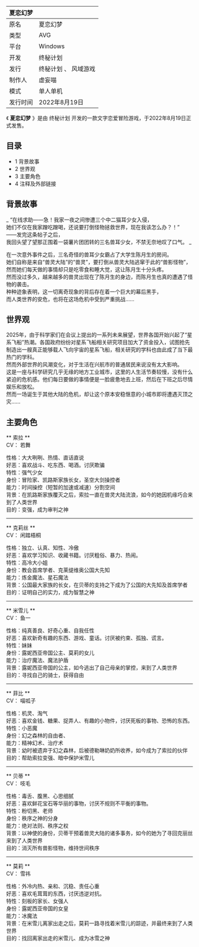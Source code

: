 |  夏恋幻梦  ||
|---|---|
|原名  |  夏恋幻梦   |
|类型  |  AVG   |
|平台  |  Windows   |
|开发  |  终秘计划   |
|发行  |  终秘计划  、  风域游戏   |
|制作人  |  虚妄喵   |
|模式  |  单人单机   |
|发行时间  |  2022年8月19日   |
  
《 **夏恋幻梦** 》是由  终秘计划  开发的一款文字恋爱冒险游戏，于2022年8月19日正式发售。

##  目录

  * 1  背景故事 
  * 2  世界观 
  * 3  主要角色 
  * 4  注释及外部链接 

##  背景故事

_ “在线求助——急！我家一夜之间惨遭三个中二猫耳少女入侵，  
她们不仅在我家蹭吃蹭喝，还说要打倒怪物拯救世界，现在我该怎么办？！”  
——发完这条帖子之后，  
我回头望了望那正围着一袋薯片团团转的三名兽耳少女，不禁无奈地叹了口气。  _  
  
在一次意外事件之后，三名奇怪的兽耳少女霸占了大学生陈月生的房间。  
她们自称是来自“兽灵大陆”的“兽灵”，要打倒从兽灵大陆逃窜于此的“兽影怪物”，  
然而她们每天做的事情却只是吃零食和睡大觉，这让陈月生十分头疼。  
然而没过多久，越来越多的兽灵出现在了陈月生的身边，而陈月生也真的遭遇了怪物的袭击。  
种种迹象表明，这一切离奇现象的背后存在着一个巨大的幕后黑手，  
而人类世界的安危，也将在这场危机中受到严重挑战……

##  世界观

2025年，由于科学家们在会议上提出的一系列未来展望，世界各国开始兴起了“星系飞船”热潮。各国政府纷纷对星系飞船相关研究项目加大了资金投入，试图抢先制造出一艘真正能够载人飞向宇宙的星系飞船，相关研究的学科也由此成了当下最热门的学科。  
然而外部世界的风潮变化，对于生活在兴航市的普通居民来说没有太大影响。  
这是一座与科学研究几乎无缘的地方工业城市，这里的人生活节奏较慢，没有什么紧迫的危机感。他们每日要做的事情便是一脸疲惫地去上班，然后在下班之后尽情娱乐和放松。  
然而一场诞生于其他大陆的危机，却让这个原本安稳惬意的小城市即将遭遇灭顶之灾……

##  主要角色

** 索拉  **  
CV：  若舞

性格：大大咧咧、热情、直话直说  
好恶：喜欢战斗、吃东西、喝酒。讨厌欺骗  
特性：强气少女  
身份：冒险家、凯路斯家族长女，圣空大剑操控者  
能力：时间操控（短暂的加速或减速）分割空间  
背景：在凯路斯家族覆灭之后，索拉一直在兽灵大陆流浪，如今的她因机缘巧合来到了人类世界  
目的：变强，成为审判之神

* * *

** 克莉丝  **  
CV：  闲踏梧桐

性格：独立、认真、知性、冷傲  
好恶：喜欢学习知识、收藏书籍。讨厌粗俗、暴力、热闹。  
特性：高冷大小姐  
身份：教会首席学者、克莱缇维奥公国大先知  
能力：炼金魔法、星石魔法  
背景：公国最大家族的长女，在贝蒂的支持之下成为了公国的大先知及首席学者  
目的：证明自己的实力，成为智慧之神

* * *

** 米雪儿  **  
CV：  鱼一

性格：纯真善良、好奇心重、自我任性  
好恶：喜欢新奇有趣的东西、游戏、童话。讨厌被约束、孤独、谎言。  
特性：妹妹  
身份：露妮西亚帝国公主、莫莉的女儿  
能力：治疗魔法、魔法护盾  
背景：露妮西亚帝国的公主，如今逃出了自己母亲的掌控，来到了人类世界  
目的：寻找自己的骑士，获得自由

* * *

** 菲比  **  
CV：  喵呱子

性格：机灵、淘气  
好恶：喜欢金钱、糖果、捉弄人、有趣的小物件，讨厌死板的事物、恐怖的东西。  
特性：小恶魔  
身份：幻之森林的自由者、  
能力：精神幻术、治疗术  
背景：幼时被遗弃于幻之森林，后被德勒琳奶奶所收养，如今成为了索拉的伙伴  
目的：帮助索拉变强、暗中保护米雪儿

* * *

** 贝蒂  **  
CV：  吱毛

性格：毒舌、腹黑、心思细腻  
好恶：喜欢鲜花宝石等华丽的事物，讨厌不规则不平衡的事物。  
特性：粉切黑、老师  
身份：秩序之神的分身  
能力：绝对法则、秩序之权  
背景：以神使的身份，贝蒂干预着兽灵大陆的诸多事务，如今的她为了寻回克丽丝来到了人类世界  
目的：消灭所有兽影怪物，维持世间秩序

* * *

** 莫莉  **  
CV：  雪祎

性格：外冷内热、亲和、沉稳、责任心重  
好恶：喜欢毛茸茸的东西，讨厌违逆对抗。  
特性：刻板的家长、女强人  
身份：露妮西亚帝国的女皇  
能力：冰魔法  
背景：在米雪儿离家出走之后，莫莉一路寻找着米雪儿的踪迹，并最终来到了人类世界  
目的：找回离家出走的米雪儿、成为冰雪之神